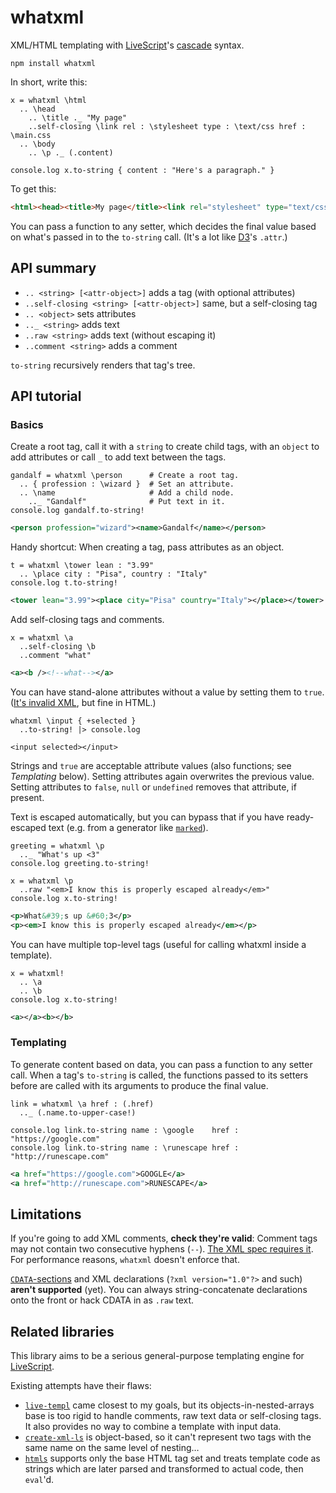 # whatxml

XML/HTML templating with [LiveScript][1]'s [cascade][2] syntax.

    npm install whatxml

In short, write this:

```ls
x = whatxml \html
  .. \head
    .. \title ._ "My page"
    ..self-closing \link rel : \stylesheet type : \text/css href : \main.css
  .. \body
    .. \p ._ (.content)

console.log x.to-string { content : "Here's a paragraph." }
```

To get this:

```html
<html><head><title>My page</title><link rel="stylesheet" type="text/css" href="main.css" /></head><body><p>Here&#x27;s a paragraph.</p></body></html>
```

You can pass a function to any setter, which decides the final value based on
what's passed in to the `to-string` call. (It's a lot like [D3][3]'s `.attr`.)

## API summary

 - `.. <string> [<attr-object>]` adds a tag (with optional attributes)
 - `..self-closing <string> [<attr-object>]` same, but a self-closing tag
 - `.. <object>` sets attributes
 - `.._ <string>` adds text
 - `..raw <string>` adds text (without escaping it)
 - `..comment <string>` adds a comment

`to-string` recursively renders that tag's tree.

## API tutorial

### Basics

Create a root tag, call it with a `string` to create child tags, with an
`object` to add attributes or call `_` to add text between the tags.

```ls
gandalf = whatxml \person      # Create a root tag.
  .. { profession : \wizard }  # Set an attribute.
  .. \name                     # Add a child node.
    .._ "Gandalf"              # Put text in it.
console.log gandalf.to-string!
```
```xml
<person profession="wizard"><name>Gandalf</name></person>
```

Handy shortcut:  When creating a tag, pass attributes as an object.

```ls
t = whatxml \tower lean : "3.99"
  .. \place city : "Pisa", country : "Italy"
console.log t.to-string!
```
```xml
<tower lean="3.99"><place city="Pisa" country="Italy"></place></tower>
```

Add self-closing tags and comments.

```ls
x = whatxml \a
  ..self-closing \b
  ..comment "what"
```
```xml
<a><b /><!--what--></a>
```

You can have stand-alone attributes without a value by setting them to `true`.
([It's invalid XML][4], but fine in HTML.)

```ls
whatxml \input { +selected }
  ..to-string! |> console.log
```
```ls
<input selected></input>
```

Strings and `true` are acceptable attribute values (also functions; see
*Templating* below). Setting attributes again overwrites the previous value.
Setting attributes to `false`, `null` or `undefined` removes that attribute, if
present.

Text is escaped automatically, but you can bypass that if you have
ready-escaped text (e.g. from a generator like [`marked`][5]).

```ls
greeting = whatxml \p
  .._ "What's up <3"
console.log greeting.to-string!

x = whatxml \p
  ..raw "<em>I know this is properly escaped already</em>"
console.log x.to-string!
```

```xml
<p>What&#39;s up &#60;3</p>
<p><em>I know this is properly escaped already</em></p>
```

You can have multiple top-level tags (useful for calling whatxml inside a
template).

```ls
x = whatxml!
  .. \a
  .. \b
console.log x.to-string!
```

```xml
<a></a><b></b>
```

### Templating

To generate content based on data, you can pass a function to any setter call.
When a tag's `to-string` is called, the functions passed to its setters before
are called with its arguments to produce the final value.

```ls
link = whatxml \a href : (.href)
  .._ (.name.to-upper-case!)

console.log link.to-string name : \google    href : "https://google.com"
console.log link.to-string name : \runescape href : "http://runescape.com"
```

```xml
<a href="https://google.com">GOOGLE</a>
<a href="http://runescape.com">RUNESCAPE</a>
```

## Limitations

If you're going to add XML comments, **check they're valid**: Comment tags may
not contain two consecutive hyphens (`--`). [The XML spec requires it][6]. For
performance reasons, `whatxml` doesn't enforce that.

[`CDATA`-sections][7] and XML declarations (`?xml version="1.0"?>` and such)
**aren't supported** (yet). You can always string-concatenate declarations onto
the front or hack CDATA in as `.raw` text.

## Related libraries

This library aims to be a serious general-purpose templating engine for
[LiveScript][8].

Existing attempts have their flaws:

 - [`live-templ`][9] came closest to my goals, but its
   objects-in-nested-arrays base is too rigid to handle comments, raw text data
   or self-closing tags. It also provides no way to combine a template with
   input data.
 - [`create-xml-ls`][10] is object-based, so it can't represent two tags with
   the same name on the same level of nesting…
 - [`htmls`][11] supports only the base HTML tag set and treats template code as
   strings which are later parsed and transformed to actual code, then
   `eval`'d.


[1]: http://livescript.net/
[2]: http://livescript.net/#property-access-cascades
[3]: http://d3js.org/
[4]: http://stackoverflow.com/questions/6926442/is-an-xml-attribute-without-value-valid
[5]: https://github.com/chjj/marked
[6]: http://www.w3.org/TR/2006/REC-xml11-20060816/#sec-comments
[7]: http://en.wikipedia.org/wiki/CDATA
[8]: http://livescript.net/
[9]: https://www.npmjs.org/package/live-tmpl
[10]: https://www.npmjs.org/package/create-xml-ls
[11]: https://www.npmjs.org/package/htmls
